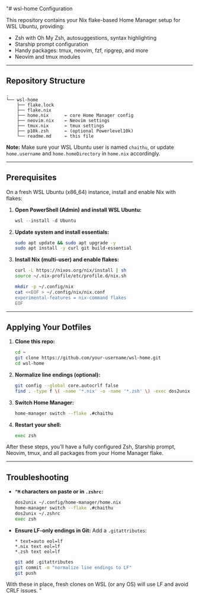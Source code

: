 "# wsl-home Configuration

This repository contains your Nix flake-based Home Manager setup for WSL Ubuntu, providing:

* Zsh with Oh My Zsh, autosuggestions, syntax highlighting
* Starship prompt configuration
* Handy packages: tmux, neovim, fzf, ripgrep, and more
* Neovim and tmux modules

---

## Repository Structure

```
.
└── wsl-home
    ├── flake.lock
    ├── flake.nix
    ├── home.nix      ← core Home Manager config
    ├── neovim.nix    ← Neovim settings
    ├── tmux.nix      ← tmux settings
    ├── p10k.zsh      ← (optional Powerlevel10k)
    └── readme.md     ← this file
```

**Note:** Make sure your WSL Ubuntu user is named `chaithu`, or update `home.username` and `home.homeDirectory` in `home.nix` accordingly.

---

## Prerequisites

On a fresh WSL Ubuntu (x86\_64) instance, install and enable Nix with flakes:

1. **Open PowerShell (Admin) and install WSL Ubuntu:**

   ```powershell
   wsl --install -d Ubuntu
   ```
2. **Update system and install essentials:**

   ```bash
   sudo apt update && sudo apt upgrade -y
   sudo apt install -y curl git build-essential
   ```
3. **Install Nix (multi-user) and enable flakes:**

   ```bash
   curl -L https://nixos.org/nix/install | sh
   source ~/.nix-profile/etc/profile.d/nix.sh

   mkdir -p ~/.config/nix
   cat <<EOF > ~/.config/nix/nix.conf
   experimental-features = nix-command flakes
   EOF
   ```

---

## Applying Your Dotfiles

1. **Clone this repo:**

   ```bash
   cd ~
   git clone https://github.com/your-username/wsl-home.git
   cd wsl-home
   ```
2. **Normalize line endings (optional):**

   ```bash
   git config --global core.autocrlf false
   find . -type f \( -name '*.nix' -o -name '*.zsh' \) -exec dos2unix {} +
   ```
3. **Switch Home Manager:**

   ```bash
   home-manager switch --flake .#chaithu
   ```
4. **Restart your shell:**

   ```bash
   exec zsh
   ```

After these steps, you’ll have a fully configured Zsh, Starship prompt, Neovim, tmux, and all packages from your Home Manager flake.

---

## Troubleshooting

* **`^M` characters on paste or in `.zshrc`:**

  ```bash
  dos2unix ~/.config/home-manager/home.nix
  home-manager switch --flake .#chaithu
  dos2unix ~/.zshrc
  exec zsh
  ```

* **Ensure LF-only endings in Git:** Add a `.gitattributes`:

  ```gitattributes
  * text=auto eol=lf
  *.nix text eol=lf
  *.zsh text eol=lf
  ```

  ```bash
  git add .gitattributes
  git commit -m "normalize line endings to LF"
  git push
  ```

With these in place, fresh clones on WSL (or any OS) will use LF and avoid CRLF issues."

